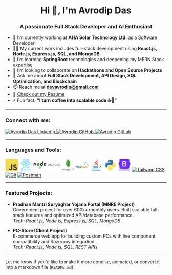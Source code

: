 <h1 align="center">Hi 👋, I'm Avrodip Das</h1>
<h3 align="center">A passionate Full Stack Developer and AI Enthusiast</h3>

- 🔭 I’m currently working at **AHA Solar Technology Ltd.** as a Software Developer  
- 👨‍💻 My current work includes full-stack development using **React.js, Node.js, Express.js, SQL, and MongoDB**
- 🌱 I’m learning **SpringBoot** technologies and deepening my MERN Stack expertise
- 👯 I’m looking to collaborate on **Hackathons and Open Source Projects**
- 💬 Ask me about **Full Stack Development, API Design, SQL Optimization, and Blockchain**
- 📫 Reach me at **devavrodip@gmail.com**
- 📄 [Check out my Resume](https://drive.google.com/file/d/1jpZmZKka4U_ut8JVO5PZnQ5Ih_okrD40/view?usp=sharing)
- ⚡ Fun fact: **"I turn coffee into scalable code ☕🚀"**

---

<h3 align="left">Connect with me:</h3>
<p align="left">
<a href="https://www.linkedin.com/in/avrodip-das-a05956222/" target="blank">
  <img align="center" src="https://raw.githubusercontent.com/rahuldkjain/github-profile-readme-generator/master/src/images/icons/Social/linked-in-alt.svg" alt="Avrodip Das LinkedIn" height="30" width="40" />
</a>
<a href="https://github.com/Avrodip" target="blank">
  <img align="center" src="https://raw.githubusercontent.com/rahuldkjain/github-profile-readme-generator/master/src/images/icons/Social/github.svg" alt="Avrodip GitHub" height="30" width="40" />
</a>
<a href="https://gitlab.com/Avrodip" target="blank">
  <img align="center" src="https://www.vectorlogo.zone/logos/gitlab/gitlab-icon.svg" alt="Avrodip GitLab" height="30" width="40" />
</a>
</p>

---

<h3 align="left">Languages and Tools:</h3>
<p align="left">
  <a href="https://developer.mozilla.org/en-US/docs/Web/JavaScript" target="_blank"><img src="https://raw.githubusercontent.com/devicons/devicon/master/icons/javascript/javascript-original.svg" alt="JavaScript" width="40" height="40"/></a>
  <a href="https://reactjs.org/" target="_blank"><img src="https://raw.githubusercontent.com/devicons/devicon/master/icons/react/react-original-wordmark.svg" alt="React.js" width="40" height="40"/></a>
  <a href="https://nodejs.org" target="_blank"><img src="https://raw.githubusercontent.com/devicons/devicon/master/icons/nodejs/nodejs-original-wordmark.svg" alt="Node.js" width="40" height="40"/></a>
  <a href="https://expressjs.com" target="_blank"><img src="https://raw.githubusercontent.com/devicons/devicon/master/icons/express/express-original-wordmark.svg" alt="Express.js" width="40" height="40"/></a>
  <a href="https://www.mongodb.com/" target="_blank"><img src="https://raw.githubusercontent.com/devicons/devicon/master/icons/mongodb/mongodb-original-wordmark.svg" alt="MongoDB" width="40" height="40"/></a>
  <a href="https://www.mysql.com/" target="_blank"><img src="https://raw.githubusercontent.com/devicons/devicon/master/icons/mysql/mysql-original-wordmark.svg" alt="MySQL" width="40" height="40"/></a>
  <a href="https://www.java.com/" target="_blank"><img src="https://raw.githubusercontent.com/devicons/devicon/master/icons/java/java-original.svg" alt="Java" width="40" height="40"/></a>
  <a href="https://www.python.org/" target="_blank"><img src="https://raw.githubusercontent.com/devicons/devicon/master/icons/python/python-original.svg" alt="Python" width="40" height="40"/></a>
  <a href="https://getbootstrap.com" target="_blank"><img src="https://raw.githubusercontent.com/devicons/devicon/master/icons/bootstrap/bootstrap-plain-wordmark.svg" alt="Bootstrap" width="40" height="40"/></a>
  <a href="https://tailwindcss.com/" target="_blank"><img src="https://www.vectorlogo.zone/logos/tailwindcss/tailwindcss-icon.svg" alt="Tailwind CSS" width="40" height="40"/></a>
  <a href="https://git-scm.com/" target="_blank"><img src="https://www.vectorlogo.zone/logos/git-scm/git-scm-icon.svg" alt="Git" width="40" height="40"/></a>
  <a href="https://www.postman.com/" target="_blank"><img src="https://www.vectorlogo.zone/logos/getpostman/getpostman-icon.svg" alt="Postman" width="40" height="40"/></a>
</p>

---

<h3 align="left">Featured Projects:</h3>

- **Pradhan Mantri Suryaghar Yojana Portal (MNRE Project)**  
  Government project for over 600k+ monthly users. Built scalable full-stack features and optimized API/database performance.  
  _Tech: React.js, Node.js, Express.js, SQL, MongoDB_

- **PC-Store (Client Project)**  
  E-commerce web app for building custom PCs with live component compatibility and Razorpay integration.  
  _Tech: React.js, Node.js, SQL, REST APIs_

---

Let me know if you'd like to make it more concise, animated, or convert it into a markdown file (`README.md`).
